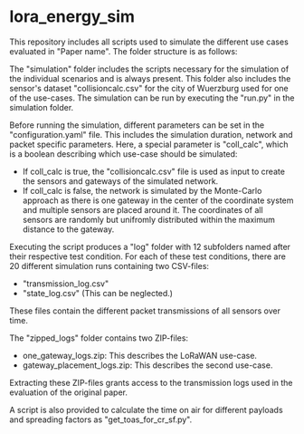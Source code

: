 # lora_energy_sim

This repository includes all scripts used to simulate the different use cases evaluated in "Paper name". The folder structure is as follows:

The "simulation" folder includes the scripts necessary for the simulation of the individual scenarios and is always present. This folder also includes the sensor's dataset "collisioncalc.csv" for the city of Wuerzburg used for one of the use-cases.
The simulation can be run by executing the "run.py" in the simulation folder. 

Before running the simulation, different parameters can be set in the "configuration.yaml" file. This includes the simulation duration, network and packet specific parameters.
Here, a special parameter is "coll_calc", which is a boolean describing which use-case should be simulated:
- If coll_calc is true, the "collisioncalc.csv" file is used as input to create the sensors and gateways of the simulated network. 
- If coll_calc is false, the network is simulated by the Monte-Carlo approach as there is one gateway in the center of the coordinate system and multiple sensors are placed around it. The coordinates of all sensors are randomly but unifromly distributed within the maximum distance to the gateway. 


Executing the script produces a "log" folder with 12 subfolders named after their respective test condition. For each of these test conditions, there are 20 different simulation runs containing two CSV-files: 
- "transmission_log.csv"
- "state_log.csv" (This can be neglected.)
   
These files contain the different packet transmissions of all sensors over time. 


The "zipped_logs" folder contains two ZIP-files:
- one_gateway_logs.zip: This describes the LoRaWAN use-case.
- gateway_placement_logs.zip: This describes the second use-case.
 
Extracting these ZIP-files grants access to the transmission logs used in the evaluation of the original paper. 

A script is also provided to calculate the time on air for different payloads and spreading factors as "get_toas_for_cr_sf.py".
